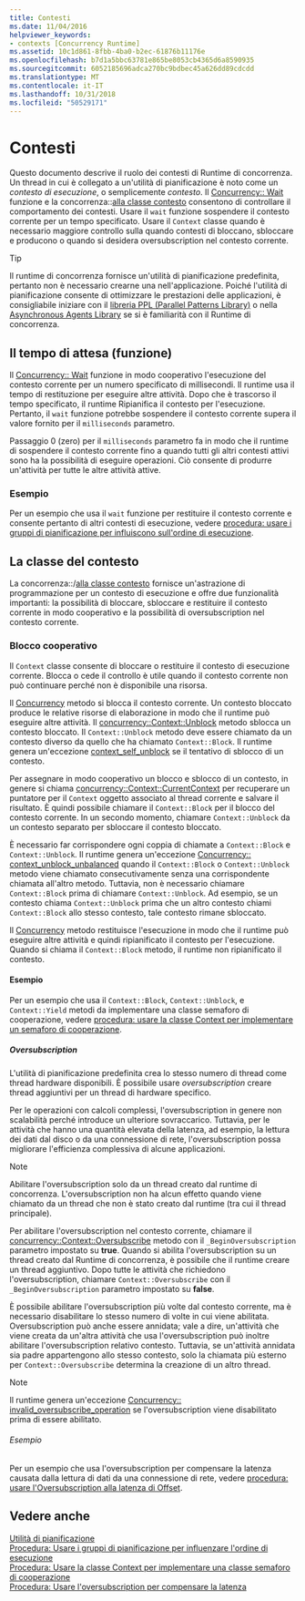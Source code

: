 ```yaml
---
title: Contesti
ms.date: 11/04/2016
helpviewer_keywords:
- contexts [Concurrency Runtime]
ms.assetid: 10c1d861-8fbb-4ba0-b2ec-61876b11176e
ms.openlocfilehash: b7d1a5bbc63781e865be8053cb4365d6a8590935
ms.sourcegitcommit: 6052185696adca270bc9bdbec45a626dd89cdcdd
ms.translationtype: MT
ms.contentlocale: it-IT
ms.lasthandoff: 10/31/2018
ms.locfileid: "50529171"
---
```

# <a name="contexts"></a>Contesti

Questo documento descrive il ruolo dei contesti di Runtime di concorrenza. Un thread in cui è collegato a un'utilità di pianificazione è noto come un *contesto di esecuzione*, o semplicemente *contesto*. Il [Concurrency:: Wait](reference/concurrency-namespace-functions.md#wait) funzione e la concorrenza::[alla classe contesto](../../parallel/concrt/reference/context-class.md) consentono di controllare il comportamento dei contesti. Usare il `wait` funzione sospendere il contesto corrente per un tempo specificato. Usare il `Context` classe quando è necessario maggiore controllo sulla quando contesti di bloccano, sbloccare e producono o quando si desidera oversubscription nel contesto corrente.

> [!TIP]
>  Il runtime di concorrenza fornisce un'utilità di pianificazione predefinita, pertanto non è necessario crearne una nell'applicazione. Poiché l'utilità di pianificazione consente di ottimizzare le prestazioni delle applicazioni, è consigliabile iniziare con il [libreria PPL (Parallel Patterns Library)](../../parallel/concrt/parallel-patterns-library-ppl.md) o nella [Asynchronous Agents Library](../../parallel/concrt/asynchronous-agents-library.md) se si è familiarità con il Runtime di concorrenza.

## <a name="the-wait-function"></a>Il tempo di attesa (funzione)

Il [Concurrency:: Wait](reference/concurrency-namespace-functions.md#wait) funzione in modo cooperativo l'esecuzione del contesto corrente per un numero specificato di millisecondi. Il runtime usa il tempo di restituzione per eseguire altre attività. Dopo che è trascorso il tempo specificato, il runtime Ripianifica il contesto per l'esecuzione. Pertanto, il `wait` funzione potrebbe sospendere il contesto corrente supera il valore fornito per il `milliseconds` parametro.

Passaggio 0 (zero) per il `milliseconds` parametro fa in modo che il runtime di sospendere il contesto corrente fino a quando tutti gli altri contesti attivi sono ha la possibilità di eseguire operazioni. Ciò consente di produrre un'attività per tutte le altre attività attive.

### <a name="example"></a>Esempio

Per un esempio che usa il `wait` funzione per restituire il contesto corrente e consente pertanto di altri contesti di esecuzione, vedere [procedura: usare i gruppi di pianificazione per influiscono sull'ordine di esecuzione](../../parallel/concrt/how-to-use-schedule-groups-to-influence-order-of-execution.md).

## <a name="the-context-class"></a>La classe del contesto

La concorrenza::/[alla classe contesto](../../parallel/concrt/reference/context-class.md) fornisce un'astrazione di programmazione per un contesto di esecuzione e offre due funzionalità importanti: la possibilità di bloccare, sbloccare e restituire il contesto corrente in modo cooperativo e la possibilità di oversubscription nel contesto corrente.

### <a name="cooperative-blocking"></a>Blocco cooperativo

Il `Context` classe consente di bloccare o restituire il contesto di esecuzione corrente. Blocca o cede il controllo è utile quando il contesto corrente non può continuare perché non è disponibile una risorsa.

Il [Concurrency](reference/context-class.md#block) metodo si blocca il contesto corrente. Un contesto bloccato produce le relative risorse di elaborazione in modo che il runtime può eseguire altre attività. Il [concurrency::Context::Unblock](reference/context-class.md#unblock) metodo sblocca un contesto bloccato. Il `Context::Unblock` metodo deve essere chiamato da un contesto diverso da quello che ha chiamato `Context::Block`. Il runtime genera un'eccezione [context_self_unblock](../../parallel/concrt/reference/context-self-unblock-class.md) se il tentativo di sblocco di un contesto.

Per assegnare in modo cooperativo un blocco e sblocco di un contesto, in genere si chiama [concurrency::Context::CurrentContext](reference/context-class.md#currentcontext) per recuperare un puntatore per il `Context` oggetto associato al thread corrente e salvare il risultato. È quindi possibile chiamare il `Context::Block` per il blocco del contesto corrente. In un secondo momento, chiamare `Context::Unblock` da un contesto separato per sbloccare il contesto bloccato.

È necessario far corrispondere ogni coppia di chiamate a `Context::Block` e `Context::Unblock`. Il runtime genera un'eccezione [Concurrency:: context_unblock_unbalanced](../../parallel/concrt/reference/context-unblock-unbalanced-class.md) quando il `Context::Block` o `Context::Unblock` metodo viene chiamato consecutivamente senza una corrispondente chiamata all'altro metodo. Tuttavia, non è necessario chiamare `Context::Block` prima di chiamare `Context::Unblock`. Ad esempio, se un contesto chiama `Context::Unblock` prima che un altro contesto chiami `Context::Block` allo stesso contesto, tale contesto rimane sbloccato.

Il [Concurrency](reference/context-class.md#yield) metodo restituisce l'esecuzione in modo che il runtime può eseguire altre attività e quindi ripianificato il contesto per l'esecuzione. Quando si chiama il `Context::Block` metodo, il runtime non ripianificato il contesto.

#### <a name="example"></a>Esempio

Per un esempio che usa il `Context::Block`, `Context::Unblock`, e `Context::Yield` metodi da implementare una classe semaforo di cooperazione, vedere [procedura: usare la classe Context per implementare un semaforo di cooperazione](../../parallel/concrt/how-to-use-the-context-class-to-implement-a-cooperative-semaphore.md).

##### <a name="oversubscription"></a>Oversubscription

L'utilità di pianificazione predefinita crea lo stesso numero di thread come thread hardware disponibili. È possibile usare *oversubscription* creare thread aggiuntivi per un thread di hardware specifico.

Per le operazioni con calcoli complessi, l'oversubscription in genere non scalabilità perché introduce un ulteriore sovraccarico. Tuttavia, per le attività che hanno una quantità elevata della latenza, ad esempio, la lettura dei dati dal disco o da una connessione di rete, l'oversubscription possa migliorare l'efficienza complessiva di alcune applicazioni.

> [!NOTE]
>  Abilitare l'oversubscription solo da un thread creato dal runtime di concorrenza. L'oversubscription non ha alcun effetto quando viene chiamato da un thread che non è stato creato dal runtime (tra cui il thread principale).

Per abilitare l'oversubscription nel contesto corrente, chiamare il [concurrency::Context::Oversubscribe](reference/context-class.md#oversubscribe) metodo con il `_BeginOversubscription` parametro impostato su **true**. Quando si abilita l'oversubscription su un thread creato dal Runtime di concorrenza, è possibile che il runtime creare un thread aggiuntivo. Dopo tutte le attività che richiedono l'oversubscription, chiamare `Context::Oversubscribe` con il `_BeginOversubscription` parametro impostato su **false**.

È possibile abilitare l'oversubscription più volte dal contesto corrente, ma è necessario disabilitare lo stesso numero di volte in cui viene abilitata. Oversubscription può anche essere annidata; vale a dire, un'attività che viene creata da un'altra attività che usa l'oversubscription può inoltre abilitare l'oversubscription relativo contesto. Tuttavia, se un'attività annidata sia padre appartengono allo stesso contesto, solo la chiamata più esterno per `Context::Oversubscribe` determina la creazione di un altro thread.

> [!NOTE]
>  Il runtime genera un'eccezione [Concurrency:: invalid_oversubscribe_operation](../../parallel/concrt/reference/invalid-oversubscribe-operation-class.md) se l'oversubscription viene disabilitato prima di essere abilitato.

###### <a name="example"></a>Esempio

Per un esempio che usa l'oversubscription per compensare la latenza causata dalla lettura di dati da una connessione di rete, vedere [procedura: usare l'Oversubscription alla latenza di Offset](../../parallel/concrt/how-to-use-oversubscription-to-offset-latency.md).

## <a name="see-also"></a>Vedere anche

[Utilità di pianificazione](../../parallel/concrt/task-scheduler-concurrency-runtime.md)<br/>
[Procedura: Usare i gruppi di pianificazione per influenzare l'ordine di esecuzione](../../parallel/concrt/how-to-use-schedule-groups-to-influence-order-of-execution.md)<br/>
[Procedura: Usare la classe Context per implementare una classe semaforo di cooperazione](../../parallel/concrt/how-to-use-the-context-class-to-implement-a-cooperative-semaphore.md)<br/>
[Procedura: Usare l'oversubscription per compensare la latenza](../../parallel/concrt/how-to-use-oversubscription-to-offset-latency.md)

